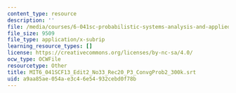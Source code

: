 ```yaml
---
content_type: resource
description: ''
file: /media/courses/6-041sc-probabilistic-systems-analysis-and-applied-probability-fall-2013/a9aa85ae054ae3c46e54932cebd0f78b_MIT6_041SCF13_Edit2_No33_Rec20_P3_ConvgProb2_300k.srt
file_size: 9509
file_type: application/x-subrip
learning_resource_types: []
license: https://creativecommons.org/licenses/by-nc-sa/4.0/
ocw_type: OCWFile
resourcetype: Other
title: MIT6_041SCF13_Edit2_No33_Rec20_P3_ConvgProb2_300k.srt
uid: a9aa85ae-054a-e3c4-6e54-932cebd0f78b
---
```


